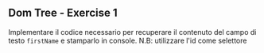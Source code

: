 ## Dom Tree - Exercise 1

Implementare il codice necessario per recuperare il contenuto del campo di testo `firstName` e stamparlo in console.
N.B: utilizzare l'id come selettore